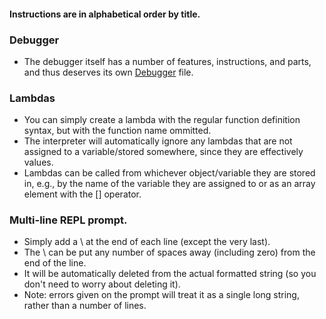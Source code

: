 #### Instructions are in alphabetical order by title.

### Debugger
* The debugger itself has a number of features, instructions, and parts, and thus deserves its own [Debugger](./Debugger.md) file.
### Lambdas
* You can simply create a lambda with the regular function definition syntax, but with the function name ommitted.
* The interpreter will automatically ignore any lambdas that are not assigned to a variable/stored somewhere, since they are effectively values.
* Lambdas can be called from whichever object/variable they are stored in, e.g., by the name of the variable they are assigned to or as an array element with the [] operator.
### Multi-line REPL prompt.
* Simply add a \ at the end of each line (except the very last).
* The \ can be put any number of spaces away (including zero) from the end of the line.
* It will be automatically deleted from the actual formatted string (so you don't need to worry about deleting it).
* Note: errors given on the prompt will treat it as a single long string, rather than a number of lines.